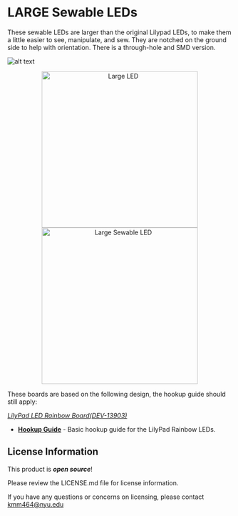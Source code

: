 LARGE Sewable LEDs
========================
These sewable LEDs are larger than the original Lilypad LEDs, to make them a little easier to see, manipulate, and sew. They are notched on the ground side to help with orientation. There is a through-hole and SMD version.


![alt text](https://github.com/KitMcDermott/Large_Sewable_LED/edit/master/images/CroppedLEDPic.jpg?raw=true)
<p align="center">
  <img src="[https://github.com/KitMcDermott/Large_Sewable_LED/edit/master/images/CroppedLEDPic.jpg]" width="350" title="Large LED">
  <img src="[https://github.com/KitMcDermott/Large_Sewable_LED/edit/master/images/CroppedLEDPic.jpg]" width="350" alt="Large Sewable LED">
</p>

These boards are based on the following design, the hookup guide should still apply: 

[*LilyPad LED Rainbow Board(DEV-13903)*](https://www.sparkfun.com/products/13903)
* **[Hookup Guide](https://learn.sparkfun.com/tutorials/ldk-experiment-1-lighting-up-a-basic-circuit)** - Basic hookup guide for the LilyPad Rainbow LEDs.


License Information
-------------------

This product is _**open source**_!

Please review the LICENSE.md file for license information.

If you have any questions or concerns on licensing, please contact kmm464@nyu.edu 

